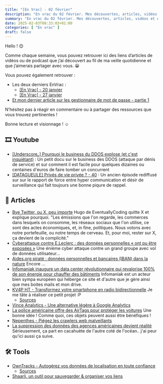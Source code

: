 ```yaml
---
title: "[En Vrac] - 02 février"
description: "En vrac du 02 février. Mes découvertes, articles, vidéos et écoute qui m'ont intéressé et que je veux partager."
summary: "En vrac du 02 février. Mes découvertes, articles, vidéos et écoute qui m'ont intéressé et que je veux partager."
date: 2025-02-03T08:33:03+01:00
categories: [ "En vrac" ]
draft: false
---
```


Hello ! 😊

Comme chaque semaine, vous pouvez retrouver ici des liens d’articles de vidéos ou de podcast que j’ai découvert au fil de ma veille quotidienne et que j’aimerais partager avec vous. 😀

Vous pouvez également retrouver :
- Les deux derniers EnVrac :
    - [[En Vrac] - 20 janvier](https://blog.victorprouff.fr/en-vracs/2025-01-19-envrac/)
    - [[En Vrac] - 27 janvier](https://blog.victorprouff.fr/en-vracs/2025-01-27-envrac/)
- [Et mon dernier article sur les gestionnaire de mot de passe - partie 1](https://blog.victorprouff.fr/posts/2025-01-28-gestionnaire-mot-de-passe-partie1/)

N'hésitez pas à réagir en commentaire ou à partager des ressources que vous trouvez pertinentes !

Bonne lecture et visionnage ! ☺️

## 🎞️ Youtube
- [[Underscore_] Pourquoi le business du DDOS explose (et c'est inquiétant)](https://www.youtube.com/watch?v=OxSUNLTj-l8) : Un petit docu sur le business des DDOS (attaque par dénis de service) et sur comment il est facile pour quelques dizaines ou centaines d'euros de faire tomber un concurrent
- [[DATAGUEULE] Privés de vie privée ? - 40](https://youtu.be/5jDMTSTXMnU?si=iTB4mTekyi0tiK66) : Un ancien épisode rediffusé sur sur le rapport de force entre hyper communication et désir de surveillance qui fait toujours une bonne piqure de rappel.

## 📖 Articles
- [Bye Twitter, ou X, peu importe](https://eventuallycoding.com/2025/01/bye-twitter) Hugo de EventuallyCoding quitte X et explique pourquoi.
"Les émissions que l'on regarde, les commerces dans lesquels on consomme, les réseaux sociaux que l'on utilise, ce sont des actes économiques, et, in fine, politiques.
Nous votons avec notre portefeuille, ou notre temps de cerveau.
Et, pour moi, rester sur X, ça devient de la complicité."
- [Cyberattaque contre E.Leclerc : des données personnelles « ont pu être exposées »](https://next.ink/167199/cyberattaque-contre-e-leclerc-des-donnees-personnelles-ont-pu-etre-exposees/) Une énième cyber attaque contre un grand groupe avec vol de données utilisateur...
- [Aides.org piraté : données personnelles et bancaires (IBAN) dans la nature](https://next.ink/167384/aides-org-pirate-donnees-personnelles-et-bancaires-iban-dans-la-nature/) Encore ...
- [Infomaniak inaugure un data center révolutionnaire qui revalorise 100% de son énergie pour chauffer des bâtiments](https://news.infomaniak.com/infomaniak-inaugure-un-data-center-revolutionnaire-qui-revalorise-100-de-son-energie-pour-chauffer-des-batiments/) Infomaniak est un acteur bien sympa européen qui héberge ce site et d'autre que je gère ainsi que mes boites mails et mon drive.
- [KV4P HT - Transformez votre smartphone en radio bidirectionnelle](https://korben.info/kv4p-ht-transforme-smartphone-en-radio-bidirectionnelle.html) Je me tâte à réaliser ce petit projet :P
    - [Sources](https://kv4p.com/index.html)
- [Vince Analytics - Une alternative légère à Google Analytics](https://korben.info/vince-analytics-alternative-google-analytics.html)
- [La police américaine offre des AirTags pour protéger les voitures](https://korben.info/police-americaine-airtags-gratuits-protection-voitures.html) Une bonne idée ! Comme quoi, ces objets peuvent aussi être bénéfiques !
- [Nepenthes - Piégez les crawlers web malveillants](https://korben.info/nepenthes-piege-crawlers-web-malveillants.html)
- [La suppression des données des agences américaines devient réalité](https://next.ink/168219/la-suppression-des-donnees-des-agences-americaines-devient-realite/) Sérieusement, ça part en cacahuète de l'autre coté de l'océan.. j'ai peur qu'ici aussi ça suive.


## 🛠️ Tools
- [OwnTracks - Autogérez vos données de localisation en toute confiance](https://korben.info/owntracks-gestion-securisee-donnees-localisation.html)
    - [Sources](https://owntracks.org/)
- [Shaarli, un outil pour sauvegarder & organiser vos liens](https://net-security.fr/logiciel-libre/shaarli-un-outil-pour-sauvegarder-organiser-vos-liens/)
